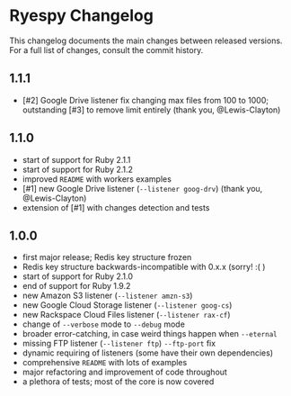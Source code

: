 # Ryespy Changelog

This changelog documents the main changes between released versions.
For a full list of changes, consult the commit history.


## 1.1.1

- [#2] Google Drive listener fix changing max files from 100 to 1000; outstanding [#3] to remove limit entirely (thank you, @Lewis-Clayton)


## 1.1.0

- start of support for Ruby 2.1.1
- start of support for Ruby 2.1.2
- improved `README` with workers examples
- [#1] new Google Drive listener (`--listener goog-drv`) (thank you, @Lewis-Clayton)
- extension of [#1] with changes detection and tests


## 1.0.0

- first major release; Redis key structure frozen
- Redis key structure backwards-incompatible with 0.x.x (sorry! :( )
- start of support for Ruby 2.1.0
- end of support for Ruby 1.9.2
- new Amazon S3 listener (`--listener amzn-s3`)
- new Google Cloud Storage listener (`--listener goog-cs`)
- new Rackspace Cloud Files listener (`--listener rax-cf`)
- change of `--verbose` mode to `--debug` mode
- broader error-catching, in case weird things happen when `--eternal`
- missing FTP listener (`--listener ftp`) `--ftp-port` fix
- dynamic requiring of listeners (some have their own dependencies)
- comprehensive `README` with lots of examples
- major refactoring and improvement of code throughout
- a plethora of tests; most of the core is now covered
